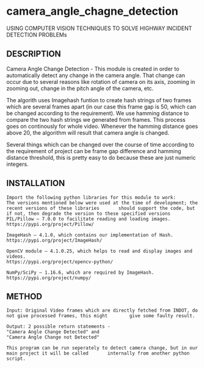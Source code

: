 # camera_angle_chagne_detection

USING COMPUTER VISION TECHNIQUES TO SOLVE HIGHWAY INCIDENT DETECTION PROBLEMs

## DESCRIPTION

Camera Angle Change Detection - This module is created in order to automatically detect any change in the camera angle. That change can occur due to several reasons like rotation of camera on its axis, zooming in zooming out, change in the pitch angle of the camera, etc.

The algorith uses Imagehash funtion to create hash strings of two frames which are several frames apart (in our case this frame gap is 50, which can be changed according to the requirement). We use hamming distance to compare the two hash strings we generated from frames. This process goes on continously for whole video. Whenever the hamming distance goes above 20, the algorithm will result that camera angle is changed.

Several things which can be changed over the course of time according to the requirement of project can be frame gap difference and hamming distance threshold, this is pretty easy to do because these are just numeric integers.

## INSTALLATION

	Import the following python libraries for this module to work:
	The versions mentioned below were used at the time of development; the recent versions of these libraries 		should support the code, but if not, then degrade the version to these specified versions
	PIL/Pillow – 7.0.0 to facilitate reading and loading images. 
	https://pypi.org/project/Pillow/

	ImageHash – 4.1.0, which contains our implementation of Hash. https://pypi.org/project/ImageHash/

	OpenCV module – 4.1.0.25, which helps to read and display images and videos.
	https://pypi.org/project/opencv-python/

	NumPy/SciPy – 1.16.6, which are required by ImageHash.
	https://pypi.org/project/numpy/
  
## METHOD

	Input: Original Video frames which are directly fetched from INDOT, do not give processed frames, this might 		give some faulty result.

	Output: 2 possible return statements - 
	"Camera Angle Change Detected" and
	"Camera Angle Change not Detected"
	
	This program can be run seperately to detect camera change, but in our main project it will be called 		internally from another python script. 

